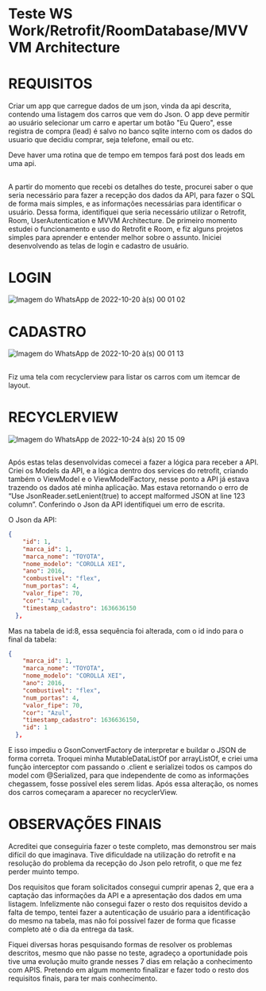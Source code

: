 # Teste WS Work/Retrofit/RoomDatabase/MVVVM Architecture

# REQUISITOS

<div>
Criar um app que carregue dados de um json, vinda da api descrita, contendo uma listagem dos carros que vem do Json. O app deve permitir ao usuário selecionar um carro e apertar um botão "Eu Quero", esse registra de compra (lead) é salvo no banco sqlite interno com os dados do usuario que decidiu comprar, seja telefone, email ou etc.
  
  Deve haver uma rotina que de tempo em tempos fará post dos leads em uma api.
  
</div>

##

<div>
A partir do momento que recebi os detalhes do teste, procurei saber o que seria necessário para fazer a recepção dos dados da API, para fazer o SQL de forma mais simples, e as informações necessárias para identificar o usuário. 
Dessa forma, identifiquei que seria necessário utilizar o Retrofit, Room, UserAutentication e MVVM Architecture.
De primeiro momento estudei o funcionamento e uso do Retrofit e Room, e fiz alguns projetos simples para aprender e entender melhor sobre o assunto. 
Iniciei desenvolvendo as telas de login e cadastro de usuário.
 
</div>

##

# LOGIN
![Imagem do WhatsApp de 2022-10-20 à(s) 00 01 02](https://user-images.githubusercontent.com/51803873/197648596-7eac1057-b112-4e0c-8d10-5c370d6ac6ca.jpg)

# CADASTRO
![Imagem do WhatsApp de 2022-10-20 à(s) 00 01 13](https://user-images.githubusercontent.com/51803873/197648690-41f72c71-9b30-4a80-a81d-b227d8626587.jpg)

##

<div>
  Fiz uma tela com recyclerview para listar os carros com um itemcar de layout.
</div>

##

# RECYCLERVIEW
![Imagem do WhatsApp de 2022-10-24 à(s) 20 15 09](https://user-images.githubusercontent.com/51803873/197648849-f5d01876-15e6-45c0-935b-024e00001b1a.jpg)

##

<div>
Após estas telas desenvolvidas comecei a fazer a lógica para receber a API. Criei os Models da API, e a lógica dentro dos services do retrofit, criando também o ViewModel e o ViewModelFactory, nesse ponto a API já estava trazendo os dados até minha aplicação. 
Mas estava retornando o erro de “Use JsonReader.setLenient(true) to accept malformed JSON at line 123 column”.
Conferindo o Json da API identifiquei um erro de escrita.
  
</div>

O Json da API:
```json
{
    "id": 1,
    "marca_id": 1,
    "marca_nome": "TOYOTA",
    "nome_modelo": "COROLLA XEI",
    "ano": 2016,
    "combustivel": "flex",
    "num_portas": 4,
    "valor_fipe": 70,
    "cor": "Azul",
    "timestamp_cadastro": 1636636150
  },

```

Mas na tabela de id:8, essa sequência foi alterada, com o id indo para o final da tabela:

```json
{
    "marca_id": 1,
    "marca_nome": "TOYOTA",
    "nome_modelo": "COROLLA XEI",
    "ano": 2016,
    "combustivel": "flex",
    "num_portas": 4,
    "valor_fipe": 70,
    "cor": "Azul",
    "timestamp_cadastro": 1636636150,
    "id": 1
  },

```

<div>
E isso impediu o GsonConvertFactory de interpretar e buildar o JSON de forma correta. Troquei minha MutableDataListOf por arrayListOf, e criei uma função interceptor com passando o .client e serializei todos os campos do model com @Serialized, para que independente de como as informações chegassem, fosse possível eles serem lidas. Após essa alteração, os nomes dos carros começaram a aparecer no recyclerView.
</div>

##

# OBSERVAÇÕES FINAIS

<div>
  Acreditei que conseguiria fazer o teste completo, mas demonstrou ser mais difícil do que imaginava. Tive dificuldade na utilização do retrofit e na resolução do problema da recepção do Json pelo retrofit, o que me fez perder muinto tempo.
  
  Dos requisitos que foram solicitados consegui cumprir apenas 2, que era a captação das informações da API e a apresentação dos dados em uma listagem. Infelizmente não consegui fazer o resto dos requisitos devido a falta de tempo, tentei fazer a autenticação de usuário para a identificação do mesmo na tabela, mas não foi possível fazer de forma que ficasse completo até o dia da entrega da task.
  
  Fiquei diversas horas pesquisando formas de resolver os problemas descritos, mesmo que não passe no teste, agradeço a oportunidade pois tive uma evolução muito grande nesses 7 dias em relação a conhecimento com APIS. Pretendo em algum momento finalizar e fazer todo o resto dos requisitos finais, para ter mais conhecimento.

</div>


